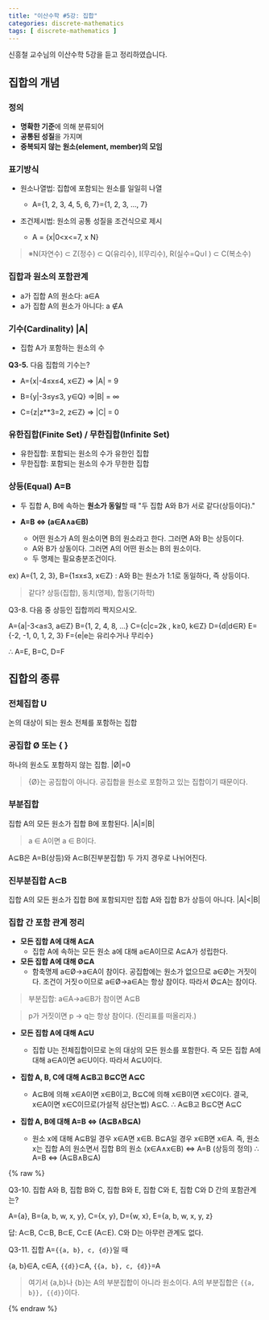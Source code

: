 ```yaml
---
title: "이산수학 #5강: 집합"
categories: discrete-mathematics
tags: [ discrete-mathematics ]
---
```


신흥철 교수님의 이산수학 5강을 듣고 정리하였습니다.



## 집합의 개념

### 정의

- **명확한 기준**에 의해 분류되어
- **공통된 성질**을 가지며 
- **중복되지 않는 원소(element, member)의 모임**



### 표기방식

- 원소나열법: 집합에 포함되는 원소를 일일히 나열
  - A={1, 2, 3, 4, 5, 6, 7}={1, 2, 3, …, 7}

- 조건제시법: 원소의 공통 성질을 조건식으로 제시
  - A = {x|0<x<=7, x N}

> ※N(자연수) ⊂ Z(정수) ⊂ Q(유리수), I(무리수), R(실수=Q∪I ) ⊂ C(복소수)



### 집합과 원소의 포함관계

- a가 집합 A의 원소다: a∈A
- a가 집합 A의 원소가 아니다: a ∉A



### 기수(Cardinality) |A|

- 집합 A가 포함하는 원소의 수



**Q3-5.** 다음 집합의 기수는?

- A={x|-4≤x≤4, x∈Z}  => |A| = 9
- B={y|-3≤y≤3, y∈Q} =>|B| = ∞

- C={z|z**3=2, z∈Z} => |C| = 0



### 유한집합(Finite Set) / 무한집합(Infinite Set)

- 유한집합: 포함되는 원소의 수가 유한인 집합
- 무한집합: 포함되는 원소의 수가 무한한 집합



### 상등(Equal)  A=B

- 두 집합 A, B에 속하는 **원소가 동일**할 때 "두 집합 A와 B가 서로 같다(상등이다)."

- **A=B ⇔ (a∈A∧a∈B)** 
  - 어떤 원소가 A의 원소이면 B의 원소라고 한다. 그러면 A와 B는 상등이다.
  - A와 B가 상동이다. 그러면 A의 어떤 원소는 B의 원소이다.
  - 두 명제는 필요충분조건이다.

ex) A={1, 2, 3}, B={1≤x≤3, x∈Z} : A와 B는 원소가 1:1로 동일하다, 즉 상등이다. 

> 같다? 상등(집합), 동치(명제), 합동(기하학)



Q3-8. 다음 중 상등인 집합끼리 짝지으시오.

A={a|-3<a≤3, a∈Z} 
B={1, 2, 4, 8, …} 
C={c|c=2k , k≥0, k∈Z} 
D={d|d∈R} 
E={-2, -1, 0, 1, 2, 3} 
F={e|e는 유리수거나 무리수}

∴ A=E, B=C, D=F



## 집합의 종류

### 전체집합 U

논의 대상이 되는 원소 전체를 포함하는 집합 

### 공집합 Ø 또는 { }

하나의 원소도 포함하지 않는 집합. |Ø|=0

> {Ø}는 공집합이 아니다. 공집합을 원소로 포함하고 있는 집합이기 때문이다.



### 부분집합

집합 A의 모든 원소가 집합 B에 포함된다. |A|≤|B|

> a ∈ A이면 a ∈ B이다.

A⊆B은 A=B(상등)와 A⊂B(진부분집합) 두 가지 경우로 나뉘어진다.

### 진부분집합 A⊂B

집합 A의 모든 원소가 집합 B에 포함되지만 집합 A와 집합 B가 상등이 아니다. |A|<|B|



### 집합 간 포함 관계 정리

- **모든 집합 A에 대해 A⊆A**
  - 집합 A에 속하는 모든 원소 a에 대해 a∈A이므로 A⊆A가 성립한다.
- **모든 집합 A에 대해 Ø⊆A**
  - 함축명제 a∈Ø→a∈A이 참이다. 공집합에는 원소가 없으므로 a∈Ø는 거짓이다. 조건이 거짓ㅇ이므로  a∈Ø→a∈A는 항상 참이다. 따라서 Ø⊆A는 참이다.

> 부분집합: a∈A→a∈B가 참이면 A⊆B

> p가 거짓이면 p -> q는 항상 참이다. (진리표를 떠올리자.)

- **모든 집합 A에 대해 A⊆U**
  - 집합 U는 전체집합이므로 논의 대상의 모든 원소를 포함한다. 즉 모든 집합 A에 대해 a∈A이면 a∈U이다. 따라서 A⊆U이다.

- **집합 A, B, C에 대해 A⊆B고 B⊆C면 A⊆C**
  - A⊆B에 의해 x∈A이면 x∈B이고, 
    B⊆C에 의해 x∈B이면 x∈C이다. 
    결국, x∈A이면 x∈C이므로(가설적 삼단논법) A⊆C. 
    ∴ A⊆B고 B⊆C면 A⊆C

- **집합 A, B에 대해 A=B ⇔ (A⊆B∧B⊆A)**
  - 원소 x에 대해 A⊆B일 경우 x∈A면 x∈B. 
    B⊆A일 경우 x∈B면 x∈A.
    즉, 원소 x는 집합 A의 원소면서 집합 B의 원소
    (x∈A∧x∈B) ⇔ A=B (상등의 정의)
    ∴ A=B ⇔ (A⊆B∧B⊆A)

{% raw %}

Q3-10. 집합 A와 B, 집합 B와 C, 집합 B와 E, 집합 C와 E, 집합 C와 D 간의 포함관계는?

A={a}, B={a, b, w, x, y}, C={x, y}, D={w, x}, E={a, b, w, x, y, z}

답: A⊂B, C⊂B, B⊂E, C⊂E (A⊂E). C와 D는 아무런 관계도 없다. 



Q3-11. 집합 A=`{{a, b}, c, {d}}`일 때

{a, b}∈A, c∈A, `{{d}}`⊂A, `{{a, b}, c, {d}}`=A

> 여기서 {a,b}나 {b}는 A의 부분집합이 아니라 원소이다. A의 부분집합은 `{{a, b}}, {{d}}`이다.

{% endraw %}